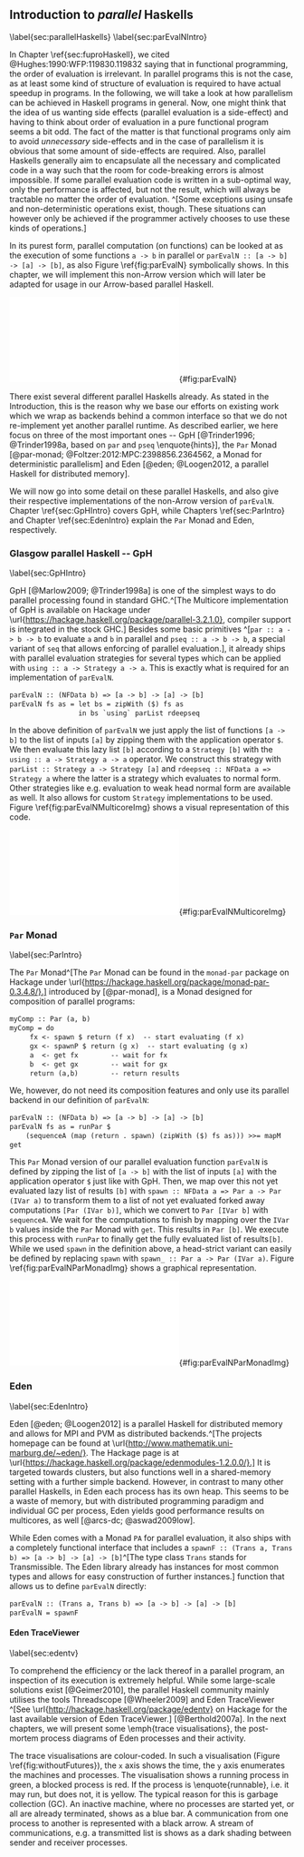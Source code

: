 ## Introduction to *parallel* Haskells

\label{sec:parallelHaskells}
\label{sec:parEvalNIntro}

In Chapter \ref{sec:fuproHaskell}, we cited @Hughes:1990:WFP:119830.119832 saying that in functional
programming, the order of evaluation is irrelevant. In parallel programs this is not the case,
as at least some kind of structure of evaluation is required to have actual speedup in programs.
In the following, we will take a look at how parallelism can be achieved in Haskell programs in general.
Now, one might think that the idea of us wanting side effects
(parallel evaluation is a side-effect)
and having to think about order of evaluation in a pure functional program seems a bit odd.
The fact of the matter is that functional programs
only aim to avoid *unnecessary* side-effects and in the case of parallelism it
is obvious that some amount of side-effects are required.
Also, parallel Haskells generally aim to encapsulate all the necessary and
complicated code in a way such that the room for code-breaking errors is almost impossible.
If some parallel evaluation code is written in a sub-optimal way, only the performance 
is affected, but not the result, which will always be tractable no matter the order of evaluation.
^[Some exceptions using unsafe and non-deterministic operations exist, though. These situations 
can however only be achieved if the programmer actively chooses to use these kinds of operations.]

In its purest form, parallel computation (on functions) can be looked at
as the execution of some functions `a -> b` in parallel or 
`parEvalN :: [a -> b] -> [a] -> [b]`, as also Figure \ref{fig:parEvalN} 
symbolically shows. In this chapter, we will implement this non-Arrow version which
will later be adapted for usage in our Arrow-based parallel Haskell.

![Schematic illustration of `parEvalN`. A list of inputs is transformed by different functions in parallel.](src/img/parEvalN.pdf){#fig:parEvalN}

There exist several different parallel Haskells already.
As stated in the Introduction,
this is the reason why we base our efforts on existing work which we wrap
as backends behind a common interface so that we do not re-implement
yet another parallel runtime. As described earlier, we here focus on
three of the most important ones -- GpH [@Trinder1996; @Trinder1998a, based on `par` and `pseq` \enquote{hints}],
the `Par` Monad [@par-monad; @Foltzer:2012:MPC:2398856.2364562, a Monad for deterministic parallelism] and
Eden [@eden; @Loogen2012, a parallel Haskell for distributed memory].

We will now go into some detail on these parallel Haskells, and also
give their respective implementations of the non-Arrow version of `parEvalN`.
Chapter \ref{sec:GpHIntro} covers GpH, while Chapters \ref{sec:ParIntro}
and Chapter \ref{sec:EdenIntro} explain the `Par` Monad and Eden, respectively. 

### Glasgow parallel Haskell -- GpH

\label{sec:GpHIntro}

GpH [@Marlow2009; @Trinder1998a] is one of the simplest ways to do parallel
processing found in standard GHC.^[The Multicore implementation of GpH is available on Hackage under \url{https://hackage.haskell.org/package/parallel-3.2.1.0}, compiler support is integrated in the stock GHC.]
Besides some basic primitives
^[`par :: a -> b -> b` to evaluate `a` and `b` in parallel and `pseq :: a -> b -> b`, a special
variant of `seq` that allows enforcing of parallel evaluation.],
it already ships with parallel
evaluation strategies for several types which can be applied with
`using :: a -> Strategy a -> a`. This is exactly what is required for an
implementation of `parEvalN`.

~~~~ {.haskell}
parEvalN :: (NFData b) => [a -> b] -> [a] -> [b]
parEvalN fs as = let bs = zipWith ($) fs as 
                 in bs `using` parList rdeepseq
~~~~

In the above definition of `parEvalN` we just apply the list of functions `[a -> b]`
to the list of inputs `[a]` by zipping them with the application operator `$`.
We then evaluate this lazy list `[b]` according to a `Strategy [b]` with the
`using :: a -> Strategy a -> a` operator.
We construct this strategy with `parList :: Strategy a -> Strategy [a]` and
`rdeepseq :: NFData a => Strategy a` where the latter is a strategy
which evaluates to normal form. Other strategies like e.g. evaluation
to weak head normal form are available as well.
It also allows for custom `Strategy` implementations to be used.
Figure \ref{fig:parEvalNMulticoreImg} shows a visual representation of this code.

![`parEvalN` (GpH).](src/img/parEvalNMulticoreImg.pdf){#fig:parEvalNMulticoreImg}

### `Par` Monad

\label{sec:ParIntro}

The `Par` Monad^[The `Par` Monad can be found in the `monad-par` package on Hackage
under \url{https://hackage.haskell.org/package/monad-par-0.3.4.8/}.]
introduced by [@par-monad], is a Monad designed for composition of
parallel programs:

~~~~{.haskell}
myComp :: Par (a, b)
myComp = do
     fx <- spawn $ return (f x)  -- start evaluating (f x)
     gx <- spawnP $ return (g x)  -- start evaluating (g x)
     a  <- get fx        -- wait for fx
     b  <- get gx        -- wait for gx
     return (a,b)        -- return results
~~~~

We, however, do not need its composition features and only use
its parallel backend in our definition of `parEvalN`:

~~~~ {.haskell}
parEvalN :: (NFData b) => [a -> b] -> [a] -> [b]
parEvalN fs as = runPar $ 
	(sequenceA (map (return . spawn) (zipWith ($) fs as))) >>= mapM get
~~~~

This `Par` Monad version of our parallel evaluation function `parEvalN` is
defined by zipping the list of `[a -> b]` with the list of inputs `[a]` with the
application operator `$` just like with GpH.
Then, we map over this not yet evaluated lazy list of results `[b]` with
`spawn :: NFData a => Par a -> Par (IVar a)` to transform them to a list
of not yet evaluated forked away computations `[Par (IVar b)]`,
which we convert to `Par [IVar b]` with `sequenceA`.
We wait for the computations to finish by mapping over the `IVar b`
values inside the `Par` Monad with `get`.
This results in `Par [b]`. We execute this process with `runPar` to finally get the fully
evaluated list of results`[b]`.
While we used `spawn` in the definition above, a head-strict variant
can easily be defined by replacing `spawn` with `spawn_ :: Par a -> Par (IVar a)`.
Figure \ref{fig:parEvalNParMonadImg} shows a graphical representation.

![`parEvalN` (`Par` Monad).](src/img/parEvalNParMonadImg.pdf){#fig:parEvalNParMonadImg}

### Eden

\label{sec:EdenIntro}

Eden [@eden; @Loogen2012] is a parallel Haskell for distributed memory
and allows for MPI and PVM as
distributed backends.^[The projects homepage can be found at \url{http://www.mathematik.uni-marburg.de/~eden/}. The Hackage page is at \url{https://hackage.haskell.org/package/edenmodules-1.2.0.0/}.]
It is targeted towards clusters, but also functions well in a shared-memory
setting with a further simple backend. However, in contrast to many other
parallel Haskells, in Eden each process has its own heap. This seems to
be a waste of memory, but with distributed programming paradigm and
individual GC per process, Eden yields good performance results on multicores,
as well [@arcs-dc; @aswad2009low].

While Eden comes with a Monad `PA` for parallel evaluation, it also ships
with a completely functional interface that includes
a `spawnF :: (Trans a, Trans b) => [a -> b] -> [a] -> [b]`^[The type class `Trans`
stands for Transmissible.
The Eden library already has instances for most common types and allows for easy construction
of further instances.]
function that allows us to define `parEvalN` directly:

~~~~ {.haskell}
parEvalN :: (Trans a, Trans b) => [a -> b] -> [a] -> [b]
parEvalN = spawnF 
~~~~

#### Eden TraceViewer

\label{sec:edentv}

To comprehend the efficiency or the lack thereof in a parallel program,
an inspection of its execution is extremely helpful. While some large-scale
solutions exist [@Geimer2010], the parallel Haskell community mainly utilises
the tools Threadscope [@Wheeler2009] and Eden TraceViewer
^[See \url{http://hackage.haskell.org/package/edentv} on Hackage for
the last available version of Eden TraceViewer.] [@Berthold2007a].
In the next chapters, we will present some \emph{trace visualisations},
the post-mortem process diagrams of Eden processes and their activity.

The trace visualisations are colour-coded.
In such a visualisation (Figure \ref{fig:withoutFutures}),
the `x` axis shows the time, the `y` axis enumerates the machines and processes.
The visualisation shows a running process in green, a blocked process is red.
If the process is \enquote{runnable}, i.e. it may run, but does not,
it is yellow. The typical reason for this is garbage collection (GC).
An inactive machine, where no processes are started yet,
or all are already terminated, shows as a blue bar.
A communication from one process to another is represented with a black arrow.
A stream of communications, e.g. a transmitted list is shows as a dark shading
between sender and receiver processes.
